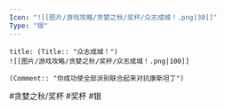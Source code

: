 ```yaml
---
Icon: "![[图片/游戏攻略/贪婪之秋/奖杯/众志成城！.png|30]]"
Type: "银"
---
```

```ad-common-silver-trophy
title: (Title:: "众志成城！")
![[图片/游戏攻略/贪婪之秋/奖杯/众志成城！.png|100]]

(Comment:: "你成功使全部派别联合起来对抗康斯坦丁")
```

#贪婪之秋/奖杯 #奖杯 #银
